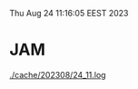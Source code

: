 Thu Aug 24 11:16:05 EEST 2023
# JAM
<a href='./cache/202308/24_11.log'>./cache/202308/24_11.log</a>
